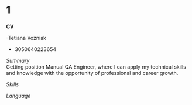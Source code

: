 # 1
**CV**

-Tetiana Vozniak
- 3050640223654

*Summary* <br>
Getting position Manual QA Engineer, where I can apply my technical skills and knowledge with the opportunity of professional and career growth.

*Skills*

*Language*





